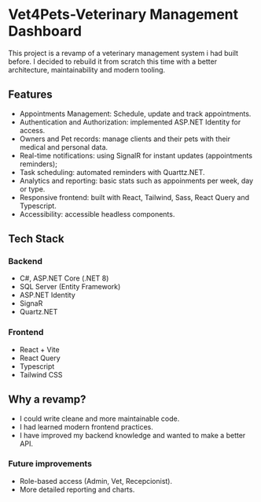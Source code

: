 # Vet4Pets-Veterinary Management Dashboard

This project is a revamp of a veterinary management system i had built before. I decided to rebuild it from scratch this time with a better architecture, maintainability and modern tooling.

## Features

* Appointments Management: Schedule, update and track appointments.
* Authentication and Authorization: implemented ASP.NET Identity for access.
* Owners and Pet records: manage clients and their pets with their medical and personal data.
* Real-time notifications: using SignalR for instant updates (appointments reminders);
* Task scheduling: automated reminders with Quarttz.NET.
* Analytics and reporting: basic stats such as appoinments per week, day or type.
* Responsive frontend: built with React, Tailwind, Sass, React Query and Typescript.
* Accessibility: accessible headless components.

## Tech Stack
### Backend
* C#, ASP.NET Core (.NET 8)
* SQL Server (Entity Framework)
* ASP.NET Identity
* SignaR
* Quartz.NET

### Frontend
* React + Vite
* React Query
* Typescript
* Tailwind CSS

## Why a revamp?
* I could write cleane and more maintainable code.
* I had learned modern frontend practices.
* I have improved my backend knowledge and wanted to make a better API.

### Future improvements
* Role-based access (Admin, Vet, Recepcionist).
* More detailed reporting and charts.
